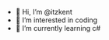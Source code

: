 - 👋 Hi, I’m @itzkent
- 👀 I’m interested in coding
- 🌱 I’m currently learning c#
  

<!---
itzkent/itzkent is a ✨ special ✨ repository because its `README.md` (this file) appears on your GitHub profile.
You can click the Preview link to take a look at your changes.
--->
